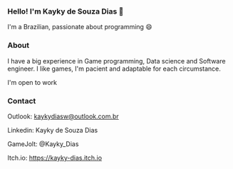 ### Hello! I'm Kayky de Souza Dias 👋

I'm a Brazilian, passionate about programming 😄

### About

I have a big experience in Game programming, Data science and Software engineer. I like games, I'm pacient and adaptable for each circumstance.

I'm open to work

### Contact

Outlook: kaykydiasw@outlook.com.br

Linkedin: Kayky de Souza Dias

GameJolt: @Kayky_Dias

Itch.io: https://kayky-dias.itch.io
